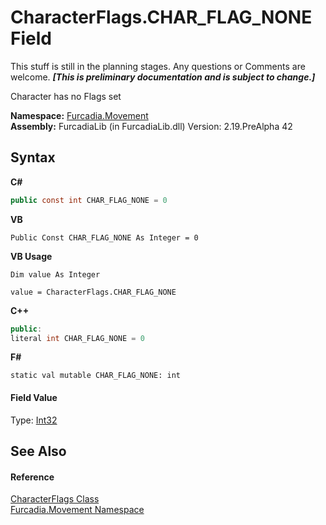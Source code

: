 # CharacterFlags.CHAR_FLAG_NONE Field
This stuff is still in the planning stages. Any questions or Comments are welcome. _**\[This is preliminary documentation and is subject to change.\]**_

Character has no Flags set

**Namespace:**&nbsp;<a href="N_Furcadia_Movement">Furcadia.Movement</a><br />**Assembly:**&nbsp;FurcadiaLib (in FurcadiaLib.dll) Version: 2.19.PreAlpha 42

## Syntax

**C#**<br />
``` C#
public const int CHAR_FLAG_NONE = 0
```

**VB**<br />
``` VB
Public Const CHAR_FLAG_NONE As Integer = 0
```

**VB Usage**<br />
``` VB Usage
Dim value As Integer

value = CharacterFlags.CHAR_FLAG_NONE

```

**C++**<br />
``` C++
public:
literal int CHAR_FLAG_NONE = 0
```

**F#**<br />
``` F#
static val mutable CHAR_FLAG_NONE: int
```


#### Field Value
Type: <a href="http://msdn2.microsoft.com/en-us/library/td2s409d" target="_blank">Int32</a>

## See Also


#### Reference
<a href="T_Furcadia_Movement_CharacterFlags">CharacterFlags Class</a><br /><a href="N_Furcadia_Movement">Furcadia.Movement Namespace</a><br />
